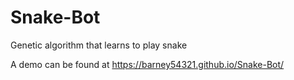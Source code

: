 # Snake-Bot
Genetic algorithm that learns to play snake

A demo can be found at https://barney54321.github.io/Snake-Bot/
